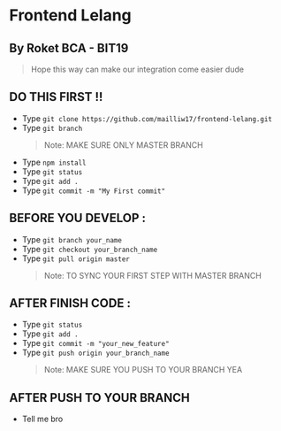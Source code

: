 # Frontend Lelang

## By Roket BCA - BIT19

> Hope this way can make our integration come easier dude

## DO THIS FIRST !!

- Type `git clone https://github.com/mailliw17/frontend-lelang.git`
- Type `git branch`
  > Note: MAKE SURE ONLY MASTER BRANCH
- Type `npm install`
- Type `git status`
- Type `git add .`
- Type `git commit -m "My First commit"`

## BEFORE YOU DEVELOP :
- Type `git branch your_name`
- Type  `git checkout your_branch_name`
- Type `git pull origin master`
  > Note: TO SYNC YOUR FIRST STEP WITH MASTER BRANCH

## AFTER FINISH CODE :

- Type `git status`
- Type `git add .`
- Type `git commit -m "your_new_feature"`
- Type `git push origin your_branch_name`
  > Note: MAKE SURE YOU PUSH TO YOUR BRANCH YEA
  
## AFTER PUSH TO YOUR BRANCH
- Tell me bro
